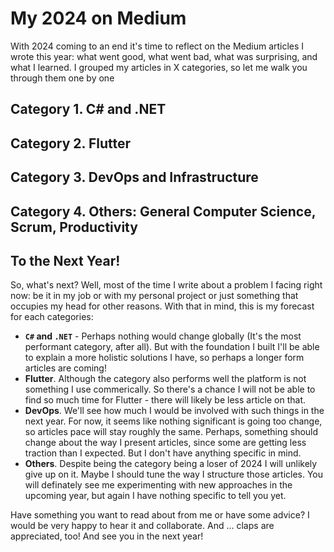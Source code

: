 # My 2024 on Medium

With 2024 coming to an end it's time to reflect on the Medium articles I wrote this year: what went good, what went bad, what was surprising, and what I learned. I grouped my articles in X categories, so let me walk you through them one by one

## Category 1. C# and .NET

## Category 2. Flutter

## Category 3. DevOps and Infrastructure 

## Category 4. Others: General Computer Science, Scrum, Productivity

## To the Next Year!

So, what's next? Well, most of the time I write about a problem I facing right now: be it in my job or with my personal project or just something that occupies my head for other reasons. With that in mind, this is my forecast for each categories:

- **`C#` and `.NET`** - Perhaps nothing would change globally (It's the most performant category, after all). But with the foundation I built I'll be able to explain a more holistic solutions I have, so perhaps a longer form articles are coming!
- **Flutter**. Although the category also performs well the platform is not something I use commerically. So there's a chance I will not be able to find so much time for Flutter - there will likely be less article on that.
- **DevOps**. We'll see how much I would be involved with such things in the next year. For now, it seems like nothing significant is going too change, so articles pace will stay roughly the same. Perhaps, something should change about the way I present articles, since some are getting less traction than I expected. But I don't have anything specific in mind.
- **Others**. Despite being the category being a loser of 2024 I will unlikely give up on it. Maybe I should tune the way I structure those articles. You will definately see me experimenting with new approaches in the upcoming year, but again I have nothing specific to tell you yet.

Have something you want to read about from me or have some advice? I would be very happy to hear it and collaborate. And ... claps are appreciated, too! And see you in the next year!
